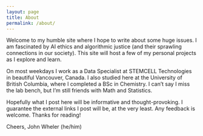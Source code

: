 ```yaml
---
layout: page
title: About
permalink: /about/
---
```


Welcome to my humble site where I hope to write about some huge issues. I am fascinated by AI ethics and algorithmic justice (and their sprawling connections in our society). This site will host a few of my personal projects as I explore and learn. 

On most weekdays I work as a Data Specialist at STEMCELL Technologies in beautiful Vancouver, Canada. I also studied here at the University of British Columbia, where I completed a BSc in Chemistry. I can’t say I miss the lab bench, but I’m still friends with Math and Statistics. 

Hopefully what I post here will be informative and thought-provoking. I guarantee the external links I post will be, at the very least. Any feedback is welcome. Thanks for reading!

Cheers,
John Wheler (he/him)


[jekyll-organization]: https://github.com/jekyll
